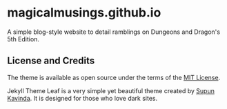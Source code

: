 # magicalmusings.github.io

A simple blog-style website to detail ramblings on Dungeons and Dragon's 5th Edition. 



## License and Credits

The theme is available as open source under the terms of the [MIT License](https://opensource.org/licenses/MIT).

Jekyll Theme Leaf is a very simple yet beautiful theme created by [Supun Kavinda](https://twitter.com/_SupunKavinda). It is designed for those who love dark sites.

